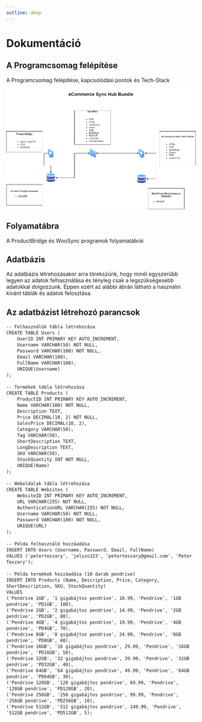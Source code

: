 ```yaml
---
outline: deep
---
```


# Dokumentáció

## A Programcsomag felépítése

A Programcsomag felépítése, kapcsolódási pontok és Tech-Stack

<!-- ![TechStack](.vitepress/dist/assets/TechStack.png) -->

![alt text](TechStack.png)

## Folyamatábra

A ProductBridge és WooSync programok folyamatábrái

<!-- ![Folyamatábra](.vitepress/dist/assets/projektmunka-folyamatabra-foprogramok-Teszary-Peter-CommerceSync.png) -->

## Adatbázis

Az adatbázis létrehozásakor arra törekszünk, hogy minél egyszerűbb legyen az adatok felhasználása és tényleg csak a legszükségesebb adatokkal dolgozzunk. Éppen ezért az alábbi ábrán látható a használni kívánt táblák és adatok felosztása.

<!-- ![Adatbázisok](.vitepress/dist/assets/img/sync-databases.png) -->

## Az adatbázist létrehozó parancsok

```
-- Felhasználók tábla létrehozása
CREATE TABLE Users (
    UserID INT PRIMARY KEY AUTO_INCREMENT,
    Username VARCHAR(50) NOT NULL,
    Password VARCHAR(100) NOT NULL,
    Email VARCHAR(100),
    FullName VARCHAR(100),
    UNIQUE(Username)
);

-- Termékek tábla létrehozása
CREATE TABLE Products (
    ProductID INT PRIMARY KEY AUTO_INCREMENT,
    Name VARCHAR(100) NOT NULL,
    Description TEXT,
    Price DECIMAL(10, 2) NOT NULL,
    SalesPrice DECIMAL(10, 2),
    Category VARCHAR(50),
    Tag VARCHAR(50),
    ShortDescription TEXT,
    LongDescription TEXT,
    SKU VARCHAR(50),
    StockQuantity INT NOT NULL,
    UNIQUE(Name)
);

-- Weboldalak tábla létrehozása
CREATE TABLE Websites (
    WebsiteID INT PRIMARY KEY AUTO_INCREMENT,
    URL VARCHAR(255) NOT NULL,
    AuthenticationURL VARCHAR(255) NOT NULL,
    Username VARCHAR(50) NOT NULL,
    Password VARCHAR(100) NOT NULL,
    UNIQUE(URL)
);

-- Példa felhasználó hozzáadása
INSERT INTO Users (Username, Password, Email, FullName) 
VALUES ('peterteszary', 'jelszo123', 'peterteszary@gmail.com', 'Peter Teszary');

-- Példa termékek hozzáadása (10 darab pendrive)
INSERT INTO Products (Name, Description, Price, Category, ShortDescription, SKU, StockQuantity) 
VALUES 
('Pendrive 1GB', '1 gigabájtos pendrive', 10.99, 'Pendrive', '1GB pendrive', 'PD1GB', 100),
('Pendrive 2GB', '2 gigabájtos pendrive', 14.99, 'Pendrive', '2GB pendrive', 'PD2GB', 80),
('Pendrive 4GB', '4 gigabájtos pendrive', 19.99, 'Pendrive', '4GB pendrive', 'PD4GB', 70),
('Pendrive 8GB', '8 gigabájtos pendrive', 24.99, 'Pendrive', '8GB pendrive', 'PD8GB', 60),
('Pendrive 16GB', '16 gigabájtos pendrive', 29.99, 'Pendrive', '16GB pendrive', 'PD16GB', 50),
('Pendrive 32GB', '32 gigabájtos pendrive', 39.99, 'Pendrive', '32GB pendrive', 'PD32GB', 40),
('Pendrive 64GB', '64 gigabájtos pendrive', 49.99, 'Pendrive', '64GB pendrive', 'PD64GB', 30),
('Pendrive 128GB', '128 gigabájtos pendrive', 69.99, 'Pendrive', '128GB pendrive', 'PD128GB', 20),
('Pendrive 256GB', '256 gigabájtos pendrive', 99.99, 'Pendrive', '256GB pendrive', 'PD256GB', 10),
('Pendrive 512GB', '512 gigabájtos pendrive', 149.99, 'Pendrive', '512GB pendrive', 'PD512GB', 5);
```